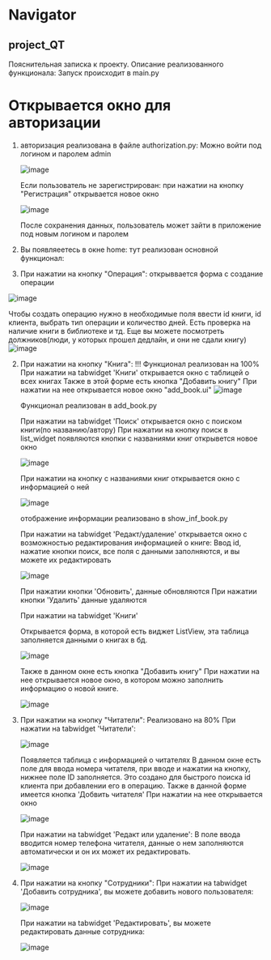 # Navigator

## project_QT
Пояснительная записка к проекту.
Описание реализованного функционала:
Запуск происходит в main.py
# Открывается окно для авторизации
1) авторизация реализована в файле authorization.py:
    Можно войти под логином и паролем admin
    
    ![image](https://user-images.githubusercontent.com/74866695/140480429-b3255d9e-ae45-42ad-b188-a7b5c57eb5cb.png)
    
    Если пользователь не зарегистрирован: при нажатии на кнопку "Регистрация" открывается новое окно
    
    ![image](https://user-images.githubusercontent.com/74866695/140480546-9d8fcf15-e276-4c75-83b1-381ceec8bfbd.png)
    
    После сохранения данных, пользователь может зайти в приложение под новым логином и паролем
    
2) Вы появляеетесь в окне home:
  тут реализован основной функционал:

  1) При нажатии на кнопку "Операция":
    открыввается форма с создание операции
  
  ![image](https://user-images.githubusercontent.com/74866695/140481023-d8ede496-ddcd-4f6e-870f-3da1430e1d3a.png)
  
  Чтобы создать операцию нужно в необходимые поля ввести id книги, id клиента, выбрать тип операции и количество дней.
  Есть проверка на наличие книги в библиотеке и тд.
  Еще вы можете посмотреть должников(люди, у которых прошел дедлайн, и они не сдали книгу)
  ![image](https://user-images.githubusercontent.com/74866695/140481476-39eb5767-f518-4f20-ab70-2118f4ff2f6e.png)


  2) При нажатии на кнопку "Книга":
     !!! Функционал реализован на 100%
     При нажатии на tabwidget 'Книги' открывается окно с таблицей о всех книгах
     Также в этой форме есть кнопка "Добавить книгу"
     При нажатии на нее открывается новое окно "add_book.ui"
     ![image](https://user-images.githubusercontent.com/74866695/139666047-6417b472-7d0f-4694-8ec6-2bb7d958f038.png)

     Функционал реализован в add_book.py
     
     При нажатии на tabwidget 'Поиск' открывается окно с поиском книги(по названию/автору)
     При нажатии на кнопку поиск в list_widget появляются кнопки с названиями книг открывется новое окно
     
     ![image](https://user-images.githubusercontent.com/74866695/140481727-65d48b46-f0d8-446b-8d1c-e20ae77a805f.png)

     
     При нажатии на кнопку с названиями книг открывается окно с информацией о ней
     
     ![image](https://user-images.githubusercontent.com/74866695/140481742-5b3eca69-4d0e-40c3-8644-90769209bbb6.png)
     
     отображение информации реализовано в show_inf_book.py
     
     При нажатии на tabwidget 'Редакт/удаление' открывается окно с возможностью редактирования информацией о книге:
     Ввод id, нажатие кнопки поиск, все поля с данными заполняются, и вы можете их редактировать
     
     ![image](https://user-images.githubusercontent.com/74866695/140481829-3c04e577-8efd-4023-bb06-e3ed3354b7ed.png)

     При нажатии кнопки 'Обновить', данные обновляются
     При нажатии кнопки 'Удалить' данные удаляются
     
     При нажатии на tabwidget 'Книги'
     
     Открывается форма, в которой есть виджет ListView, эта таблица заполняется данными о книгах в бд.
     
     ![image](https://user-images.githubusercontent.com/74866695/140482347-b0e38acb-01e1-46b1-9270-d13a3707f179.png)
       
      Также в данном окне есть кнопка "Добавить книгу"
      При нажатии на нее открывается новое окно, в котором можно заполнить информацию о новой книге.
      
      ![image](https://user-images.githubusercontent.com/74866695/140482640-80a12e5b-0c40-4f98-8a3c-e055851abafc.png)

     
   3) При нажатии на кнопку "Читатели":
      Реализовано на 80%
      При нажатии на tabwidget 'Читатели':
      
      ![image](https://user-images.githubusercontent.com/74866695/140482694-e3a9a854-8e92-4a41-b38f-7f5f7259b01c.png)

      Появляется таблица с информацией о читателях
      В данном окне есть поле для ввода номера читателя, при вводе и нажатии на кнопку, нижнее поле ID заполняется.
      Это создано для быстрого поиска id клиента при добавлении его в операцию.
      Также в данной форме имеется кнопка 'Добвить читателя'
      При нажатии на нее открывается окно
      
      ![image](https://user-images.githubusercontent.com/74866695/140482741-647ead53-a359-4912-a289-cebe93376498.png)
      
      
      При нажатии на tabwidget 'Редакт или удаление':
      В поле ввода вводится номер телефона читателя, данные о нем заполняются автоматически и он их может их редактировать.
      
      ![image](https://user-images.githubusercontent.com/74866695/140483201-3a1c94bd-87eb-4834-a4b7-c9867986df7d.png)
      

   4) При нажатии на кнопку "Сотрудники":
      При нажатии на tabwidget 'Добавить сотрудника', вы можете добавить нового пользователя:
      
      ![image](https://user-images.githubusercontent.com/74866695/140483548-1656c509-ebd3-42cc-b82a-d5cd08d05d6c.png)
    
      При нажатии на tabwidget 'Редактировать', вы можете редактировать данные сотрудника:
      
      ![image](https://user-images.githubusercontent.com/74866695/140483966-574f47c6-3193-47dc-bfda-53e8b6fb3bb0.png)

      


  
